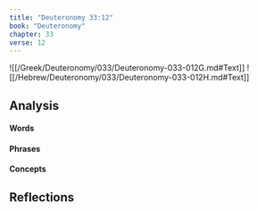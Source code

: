 ```yaml
---
title: "Deuteronomy 33:12"
book: "Deuteronomy"
chapter: 33
verse: 12
---
```

![[/Greek/Deuteronomy/033/Deuteronomy-033-012G.md#Text]]
![[/Hebrew/Deuteronomy/033/Deuteronomy-033-012H.md#Text]]

## Analysis

#### Words

#### Phrases

#### Concepts

## Reflections
